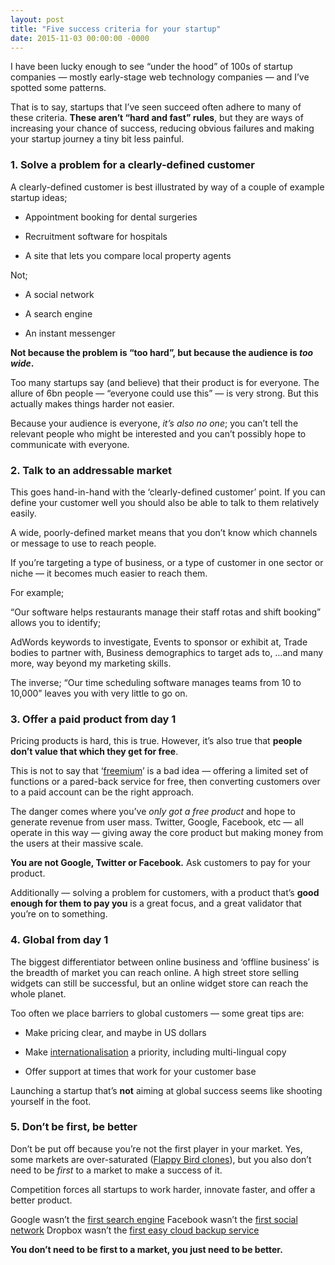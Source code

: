 ```yaml
---
layout: post
title: "Five success criteria for your startup"
date: 2015-11-03 00:00:00 -0000
---
```

I have been lucky enough to see “under the hood” of 100s of startup companies — mostly early-stage web technology companies — and I’ve spotted some patterns.

That is to say, startups that I’ve seen succeed often adhere to many of these criteria. **These aren’t “hard and fast” rules**, but they are ways of increasing your chance of success, reducing obvious failures and making your startup journey a tiny bit less painful.

### **1. Solve a problem for a clearly-defined customer**

A clearly-defined customer is best illustrated by way of a couple of example startup ideas;

* Appointment booking for dental surgeries

* Recruitment software for hospitals

* A site that lets you compare local property agents

Not;

* A social network

* A search engine

* An instant messenger

**Not because the problem is “too hard”, but because the audience is *too wide*.**

Too many startups say (and believe) that their product is for everyone. The allure of 6bn people — “everyone could use this” — is very strong. But this actually makes things harder not easier.

Because your audience is everyone, *it’s also no one*; you can’t tell the relevant people who might be interested and you can’t possibly hope to communicate with everyone.

### **2. Talk to an addressable market**

This goes hand-in-hand with the ‘clearly-defined customer’ point. If you can define your customer well you should also be able to talk to them relatively easily.

A wide, poorly-defined market means that you don’t know which channels or message to use to reach people.

If you’re targeting a type of business, or a type of customer in one sector or niche — it becomes much easier to reach them.

For example;

“Our software helps restaurants manage their staff rotas and shift booking” allows you to identify;

AdWords keywords to investigate,
Events to sponsor or exhibit at,
Trade bodies to partner with,
Business demographics to target ads to,
…and many more, way beyond my marketing skills.

The inverse; “Our time scheduling software manages teams from 10 to 10,000” leaves you with very little to go on.

### **3. Offer a paid product from day 1**

Pricing products is hard, this is true. However, it’s also true that **people don’t value that which they get for free**.

This is not to say that ‘[freemium](https://en.wikipedia.org/wiki/Freemium)’ is a bad idea — offering a limited set of functions or a pared-back service for free, then converting customers over to a paid account can be the right approach.

The danger comes where you’ve *only got a free product* and hope to generate revenue from user mass. Twitter, Google, Facebook, etc — all operate in this way — giving away the core product but making money from the users at their massive scale.

**You are not Google, Twitter or Facebook.** Ask customers to pay for your product.

Additionally — solving a problem for customers, with a product that’s **good enough for them to pay you** is a great focus, and a great validator that you’re on to something.

### **4. Global from day 1**

The biggest differentiator between online business and ‘offline business’ is the breadth of market you can reach online. A high street store selling widgets can still be successful, but an online widget store can reach the whole planet.

Too often we place barriers to global customers — some great tips are:

* Make pricing clear, and maybe in US dollars

* Make [internationalisation](https://en.wikipedia.org/wiki/Internationalization_and_localization) a priority, including multi-lingual copy

* Offer support at times that work for your customer base

Launching a startup that’s **not** aiming at global success seems like shooting yourself in the foot.

### **5. Don’t be first, be better**

Don’t be put off because you’re not the first player in your market. Yes, some markets are over-saturated ([Flappy Bird clones](http://www.theguardian.com/technology/2014/feb/27/flappy-bird-clones-iphone-ipad)), but you also don’t need to be *first* to a market to make a success of it.

Competition forces all startups to work harder, innovate faster, and offer a better product.

Google wasn’t the [first search engine](https://en.wikipedia.org/wiki/AltaVista)
Facebook wasn’t the [first social network](https://en.wikipedia.org/wiki/TheGlobe.com)
Dropbox wasn’t the [first easy cloud backup service](https://en.wikipedia.org/wiki/Box_%28company%29)

**You don’t need to be first to a market, you just need to be better.**
